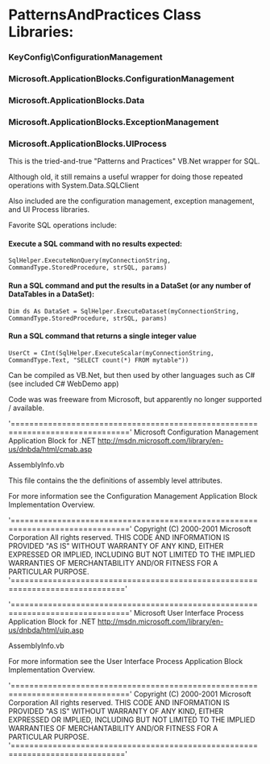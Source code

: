 # PatternsAndPractices Class Libraries:

### KeyConfig\ConfigurationManagement

### Microsoft.ApplicationBlocks.ConfigurationManagement

### Microsoft.ApplicationBlocks.Data

### Microsoft.ApplicationBlocks.ExceptionManagement

### Microsoft.ApplicationBlocks.UIProcess



This is the tried-and-true "Patterns and Practices" VB.Net wrapper for SQL. 

Although old, it still remains a useful wrapper for doing those repeated operations with System.Data.SQLClient

Also included are the configuration management, exception management, and UI Process libraries.

Favorite SQL operations include:

#### Execute a SQL command with no results expected:

  ```SqlHelper.ExecuteNonQuery(myConnectionString, CommandType.StoredProcedure, strSQL, params)```

#### Run a SQL command and put the results in a DataSet (or any number of DataTables in a DataSet):

  ```Dim ds As DataSet = SqlHelper.ExecuteDataset(myConnectionString, CommandType.StoredProcedure, strSQL, params)```

#### Run a SQL command that returns a single integer value

  ```UserCt = CInt(SqlHelper.ExecuteScalar(myConnectionString, CommandType.Text, "SELECT count(*) FROM mytable"))```

Can be compiled as VB.Net, but then used by other languages such as C# (see included C# WebDemo app)


Code was was freeware from Microsoft, but apparently no longer supported / available.

'==============================================================================='
 Microsoft Configuration Management Application Block for .NET
 http://msdn.microsoft.com/library/en-us/dnbda/html/cmab.asp

 AssemblyInfo.vb

 This file contains the the definitions of assembly level attributes.

 For more information see the Configuration Management Application Block Implementation Overview. 
 
'==============================================================================='
 Copyright (C) 2000-2001 Microsoft Corporation
 All rights reserved.
 THIS CODE AND INFORMATION IS PROVIDED "AS IS" WITHOUT WARRANTY
 OF ANY KIND, EITHER EXPRESSED OR IMPLIED, INCLUDING BUT NOT
 LIMITED TO THE IMPLIED WARRANTIES OF MERCHANTABILITY AND/OR
 FITNESS FOR A PARTICULAR PURPOSE.
'=============================================================================='

'==============================================================================='
 Microsoft User Interface Process Application Block for .NET
 http://msdn.microsoft.com/library/en-us/dnbda/html/uip.asp

 AssemblyInfo.vb

 For more information see the User Interface Process Application Block Implementation Overview. 
 
'==============================================================================='
 Copyright (C) 2000-2001 Microsoft Corporation
 All rights reserved.
 THIS CODE AND INFORMATION IS PROVIDED "AS IS" WITHOUT WARRANTY
 OF ANY KIND, EITHER EXPRESSED OR IMPLIED, INCLUDING BUT NOT
 LIMITED TO THE IMPLIED WARRANTIES OF MERCHANTABILITY AND/OR
 FITNESS FOR A PARTICULAR PURPOSE.
'=============================================================================='
